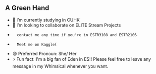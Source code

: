 ## A Green Hand
- 🔭 I’m currently studying in CUHK
- 👯 I’m looking to collaborate on ELITE Stream Projects
-       contact me any time if you're in ESTR3108 and ESTR2106
-       Meet me on Kaggle(
- 😄 Preferred Pronoun: She/ Her
- ⚡ Fun fact: I'm a big fan of Eden in ES!! Please feel free to leave any message in my Whimsical whenever you want.
<!--
**seeml-mo/seeml-mo** is a ✨ _special_ ✨ repository because its `README.md` (this file) appears on your GitHub profile.

Here are some ideas to get you started:

- 🔭 I’m currently working on ...
- 🌱 I’m currently learning ...
- 👯 I’m looking to collaborate on ...
- 🤔 I’m looking for help with ...
- 💬 Ask me about ...
- 📫 How to reach me: ...
- 😄 Pronouns: ...
- ⚡ Fun fact: ...
-->
